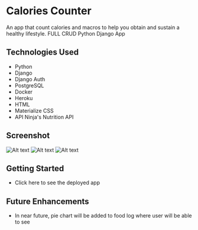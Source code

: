 # Calories Counter

An app that count calories and macros to help you obtain and sustain a healthy lifestyle.
FULL CRUD Python Django App

## Technologies Used

- Python
- Django
- Django Auth
- PostgreSQL
- Docker
- Heroku
- HTML
- Materialize CSS
- API Ninja's Nutrition API

## Screenshot
![Alt text](/src/img/screen-home.png)
![Alt text](/src/img/screen-create.png)
![Alt text](/src/img/screen-show.png)

## Getting Started

- Click here to see the deployed app

## Future Enhancements

- In near future, pie chart will be added to food log where user will be able to see 
